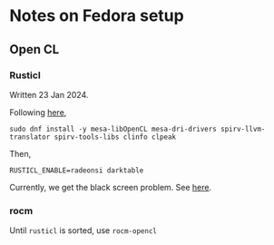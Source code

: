 # Notes on Fedora setup

## Open CL

### Rusticl

Written 23 Jan 2024.

Following [here](https://nullr0ute.com/2023/12/getting-started-with-opencl-using-mesa-rusticl/),

```
sudo dnf install -y mesa-libOpenCL mesa-dri-drivers spirv-llvm-translator spirv-tools-libs clinfo clpeak
```

Then,

```
RUSTICL_ENABLE=radeonsi darktable
```

Currently, we get the black screen problem.
See [here](https://gitlab.freedesktop.org/mesa/mesa/-/issues/7746).

### rocm

Until `rusticl` is sorted, use `rocm-opencl`
